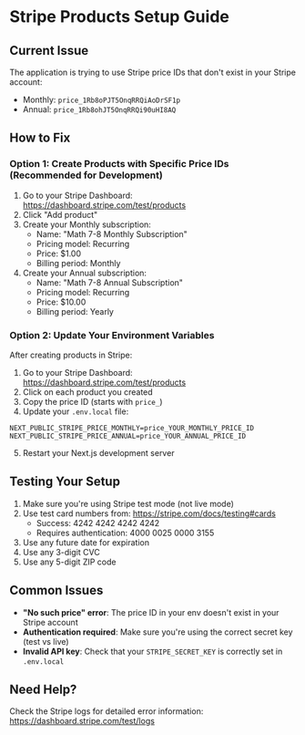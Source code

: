 # Stripe Products Setup Guide

## Current Issue
The application is trying to use Stripe price IDs that don't exist in your Stripe account:
- Monthly: `price_1Rb8oPJT5OnqRRQiAoDrSF1p`
- Annual: `price_1Rb8ohJT5OnqRRQi90uHI8AQ`

## How to Fix

### Option 1: Create Products with Specific Price IDs (Recommended for Development)

1. Go to your Stripe Dashboard: https://dashboard.stripe.com/test/products
2. Click "Add product"
3. Create your Monthly subscription:
   - Name: "Math 7-8 Monthly Subscription"
   - Pricing model: Recurring
   - Price: $1.00
   - Billing period: Monthly
4. Create your Annual subscription:
   - Name: "Math 7-8 Annual Subscription"
   - Pricing model: Recurring
   - Price: $10.00
   - Billing period: Yearly

### Option 2: Update Your Environment Variables

After creating products in Stripe:

1. Go to your Stripe Dashboard: https://dashboard.stripe.com/test/products
2. Click on each product you created
3. Copy the price ID (starts with `price_`)
4. Update your `.env.local` file:

```env
NEXT_PUBLIC_STRIPE_PRICE_MONTHLY=price_YOUR_MONTHLY_PRICE_ID
NEXT_PUBLIC_STRIPE_PRICE_ANNUAL=price_YOUR_ANNUAL_PRICE_ID
```

5. Restart your Next.js development server

## Testing Your Setup

1. Make sure you're using Stripe test mode (not live mode)
2. Use test card numbers from: https://stripe.com/docs/testing#cards
   - Success: 4242 4242 4242 4242
   - Requires authentication: 4000 0025 0000 3155
3. Use any future date for expiration
4. Use any 3-digit CVC
5. Use any 5-digit ZIP code

## Common Issues

- **"No such price" error**: The price ID in your env doesn't exist in your Stripe account
- **Authentication required**: Make sure you're using the correct secret key (test vs live)
- **Invalid API key**: Check that your `STRIPE_SECRET_KEY` is correctly set in `.env.local`

## Need Help?

Check the Stripe logs for detailed error information:
https://dashboard.stripe.com/test/logs